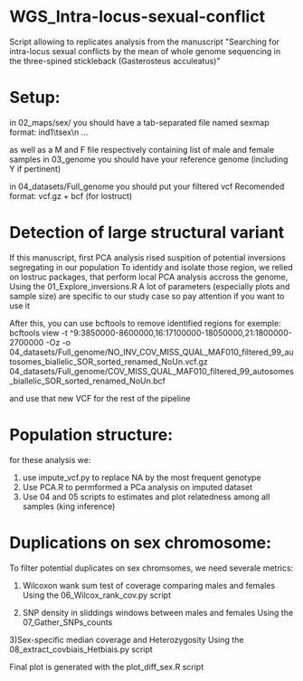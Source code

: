 # WGS_Intra-locus-sexual-conflict
Script allowing to replicates analysis from the manuscript "Searching for intra-locus sexual conflicts by the mean of whole genome sequencing in the three-spined stickleback (Gasterosteus acculeatus)"


# Setup:
in 02_maps/sex/ you should have a tab-separated file named sexmap
format: ind1\tsex\n ...

as well as a M and F file respectively containing list of male and female samples
in  03_genome
you should have your reference genome (including Y if pertinent)

in 04_datasets/Full_genome you should put your filtered vcf
Recomended format: vcf.gz + bcf (for lostruct)


# Detection of large structural variant
If this manuscript, first PCA analysis rised suspition of potential inversions segregating in our population
To identidy and isolate those region, we relied on lostruc packages, that perform local PCA analysis accross the genome,
Using the 01_Explore_inversions.R 
A lot of parameters (especially plots and sample size) are specific to our study case so pay attention if you want to use it

After this, you can use bcftools to remove identified regions for exemple:
bcftools view -t ^9:3850000-8600000,16:17100000-18050000,21:1800000-2700000 -Oz -o 04_datasets/Full_genome/NO_INV_COV_MISS_QUAL_MAF010_filtered_99_autosomes_biallelic_SOR_sorted_renamed_NoUn.vcf.gz 04_datasets/Full_genome/COV_MISS_QUAL_MAF010_filtered_99_autosomes_biallelic_SOR_sorted_renamed_NoUn.bcf

and use that new VCF for the rest of the pipeline

# Population structure:
for these analysis we:
1) use impute_vcf.py to replace NA by the most frequent genotype
2) Use PCA.R to permformed a PCa analysis on imputed dataset
3) Use 04 and 05 scripts to estimates and plot relatedness among all samples (king inference)

# Duplications on sex chromosome:
To filter potential duplicates on sex chromsomes, we need severale metrics:
1) Wilcoxon wank sum test of coverage comparing males and females
Using the 06_Wilcox_rank_cov.py script

2) SNP density in sliddings windows between males and females
Using the 07_Gather_SNPs_counts

3)Sex-specific median coverage and Heterozygosity
Using the 08_extract_covbiais_Hetbiais.py script

Final plot is generated with the
plot_diff_sex.R script
